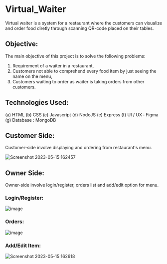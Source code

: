 # Virtual_Waiter

Virtual waiter is a system for a restaurant where the customers can visualize and order food diretly through scanning QR-code placed on their tables.



## Objective:

The main objective of this project is to solve the following problems:
1. Requirement of a waiter in a restaurant,
2. Customers not able to comprehend every food item by just seeing the name on the menu,
3. Customers waiting to order as waiter is taking orders from other customers.



## Technologies Used:

(a) HTML
(b) CSS
(c) Javascript
(d) NodeJS
(e) Express
(f) UI / UX : Figma
(g) Database : MongoDB




## Customer Side:

Customer-side involve displaying and ordering from restaurant's menu.


![Screenshot 2023-05-15 162457](https://github.com/IamKAIF/Virtual_Waiter/assets/104121811/09df7fd5-70b7-44f6-9eac-6fbbea71b27a)

## Owner Side:

Owner-side involve login/register, orders list and add/edit option for menu.

### Login/Register:
![image](https://github.com/IamKAIF/Virtual_Waiter/assets/104121811/d79982f7-a6f6-429e-ad5f-b1e1ebd2898f)

### Orders:
![image](https://github.com/IamKAIF/Virtual_Waiter/assets/104121811/3305608a-7b75-494a-bc34-42560c709e39)

### Add/Edit Item:
![Screenshot 2023-05-15 162618](https://github.com/IamKAIF/Virtual_Waiter/assets/104121811/a06ecb3c-5a52-4be7-a83e-6d4a3be2c8c6)
